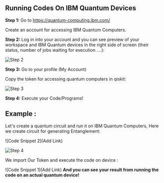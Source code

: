 ## Running Codes On IBM Quantum Devices

**Step 1:**
Go to https://quantum-computing.ibm.com/

Create an account for accessing IBM Quantum Computers.

**Step 2:**
Log in into your account and you can see preview of your workspace and IBM Quantum devices in the right side of screen (their status, number of jobs waiting for execution ....):

![Step 2](https://github.com/aryashah2k/Quantum-Computing-Collection-Of-Resources/blob/main/Guided%20Project%20-%20Programming%20a%20Quantum%20Computer%20with%20Qiskit%20-%20IBM%20SDK/assets/Step%202.png)

**Step 3:**
Go to your profile (My Account)

Copy the token for accessing quantum computers in qiskit:

![Step 3](https://github.com/aryashah2k/Quantum-Computing-Collection-Of-Resources/blob/main/Guided%20Project%20-%20Programming%20a%20Quantum%20Computer%20with%20Qiskit%20-%20IBM%20SDK/assets/Step%203.png)

**Step 4:**
Execute your Code/Programs!

## Example : 
Let's create a quantum circuit and run it on IBM Quantum Computers, Here we create circuit for generating Entanglement:

![Code Snippet 2](Add Link)


![Step 4](https://github.com/aryashah2k/Quantum-Computing-Collection-Of-Resources/blob/main/Guided%20Project%20-%20Programming%20a%20Quantum%20Computer%20with%20Qiskit%20-%20IBM%20SDK/assets/Step%204.png)

We import Our Token and execute the code on device :

![Code Snippet 1](Add Link)
**And you can see your result from running the code on an actual quantum device!**

